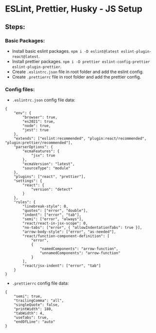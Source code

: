 # ESLint, Prettier, Husky - JS Setup

## Steps:

### Basic Packages:

-   Install basic eslint packages. `npm i -D eslint@latest eslint-plugin-react@latest`.
-   Install prettier packages. `npm i -D prettier eslint-config-prettier eslint-plugin-prettier`.
-   Create `.eslintrc.json` file in root folder and add the eslint config.
-   Create `.prettierrc` file in root folder and add the prettier config.

### Config files:

-   `.eslintrc.json` config file data:

```
{
	"env": {
		"browser": true,
		"es2021": true,
		"node": true,
		"jest": true
	},
	"extends": ["eslint:recommended", "plugin:react/recommended", "plugin:prettier/recommended"],
	"parserOptions": {
		"ecmaFeatures": {
			"jsx": true
		},
		"ecmaVersion": "latest",
		"sourceType": "module"
	},
	"plugins": ["react", "prettier"],
	"settings": {
		"react": {
			"version": "detect"
		}
	},
	"rules": {
		"linebreak-style": 0,
		"quotes": ["error", "double"],
		"indent": ["error", "tab"],
		"semi": ["error", "always"],
		"react/react-in-jsx-scope": 0,
		"no-tabs": ["error", { "allowIndentationTabs": true }],
		"arrow-body-style": ["error", "as-needed"],
		"react/function-component-definition": [
			"error",
			{
				"namedComponents": "arrow-function",
				"unnamedComponents": "arrow-function"
			}
		],
		"react/jsx-indent": ["error", "tab"]
	}
}
```

-   `.prettierrc` config file data:

```
{
	"semi": true,
	"trailingComma": "all",
	"singleQuote": false,
	"printWidth": 180,
	"tabWidth": 4,
	"useTabs": true,
	"endOfLine": "auto"
}
```
